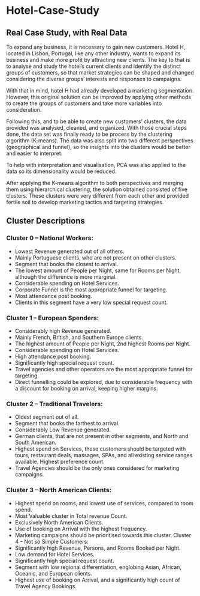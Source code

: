 # Hotel-Case-Study

## Real Case Study, with Real Data

To expand any business, it is necessary to gain new customers. Hotel H, located in Lisbon, Portugal, like any other industry, wants to expand its business and make more profit by attracting new clients. The key to that is to analyse and study the hotel’s current clients and identify the distinct groups of customers, so that market strategies can be shaped and changed considering the diverse groups’ interests and responses to campaigns.

With that in mind, hotel H had already developed a marketing segmentation. However, this original solution can be improved by applying other methods to create the groups of customers and take more variables into consideration.

Following this, and to be able to create new customers’ clusters, the data provided was analysed, cleaned, and organized. With those crucial steps done, the data set was finally ready to be process by the clustering algorithm (K-means). The data was also split into two different perspectives (geographical and funnel), so the insights into the clusters would be better and easier to interpret.

To help with interpretation and visualisation, PCA was also applied to the data so its dimensionality would be reduced.

After applying the K-means algorithm to both perspectives and merging them using hierarchical clustering, the solution obtained consisted of five clusters. These clusters were very different from each other and provided fertile soil to develop marketing tactics and targeting strategies.

## Cluster Descriptions

### Cluster 0 – National Workers:

* Lowest Revenue generated out of all others.
* Mainly Portuguese clients, who are not present on other clusters.
* Segment that books the closest to arrival.
* The lowest amount of People per Night, same for Rooms per Night, although the difference is more marginal.
* Considerable spending on Hotel Services.
* Corporate Funnel is the most appropriate funnel for targeting.
* Most attendance post booking.
* Clients in this segment have a very low special request count.

### Cluster 1 – European Spenders:

* Considerably high Revenue generated.
* Mainly French, British, and Southern Europe clients.
* The highest amount of People per Night, 2nd highest Rooms per Night.
* Considerable spending on Hotel Services.
* High attendance post booking.
* Significantly high special request count.
* Travel agencies and other operators are the most appropriate funnel for targeting.
* Direct funnelling could be explored, due to considerable frequency with a discount for booking on arrival, keeping higher margins.

### Cluster 2 – Traditional Travelers:

* Oldest segment out of all.
* Segment that books the farthest to arrival.
* Considerably Low Revenue generated.
* German clients, that are not present in other segments, and North and South American.
* Highest spend on Services, these customers should be targeted with tours, restaurant deals, massages, SPAs, and all existing service ranges available. Highest preference count.
* Travel Agencies should be the only ones considered for marketing campaigns.

### Cluster 3 – North American Clients:

* Highest spend on rooms, and lowest use of services, compared to room spend.
* Most Valuable cluster in Total revenue Count.
* Exclusively North American Clients.
* Use of booking on Arrival with the highest frequency.
* Marketing campaigns should be prioritised towards this cluster. Cluster 4 – Not so Simple Customers:
* Significantly high Revenue, Persons, and Rooms Booked per Night.
* Low demand for Hotel Services.
* Significantly high special request count.
* Segment with low regional differentiation, englobing Asian, African, Oceanic, and European clients.
* Highest use of booking on Arrival, and a significantly high count of Travel Agency Bookings.
